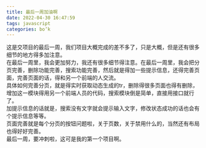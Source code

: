 ```yaml
---
title: 最后一周加油啊
date: 2022-04-30 16:47:59
tags: javascript
categories: bo‘k
---
```


<!--more-->

这是交项目的最后一周，我们项目大概完成的差不多了，只是大概，但是还有很多细节的地方得多加注意。  
在最后一周里，我会更加努力，我还有很多细节得注意。在最后一周里，我会把分页完善，删除功能完善，搜索功能完善，然后就是得加一些提示信息，还得完善页面，完善页面的话，得和另一个前端的人交流。  
具体如何完善分页，就是得实时获取动态生成的tr，删除得很多页面也得有删除，增加这一模块得用另一个前端人员的代码，搜索模块倒是简单，直接用接口就行了。  
加提示信息的话就是，搜索没有文字就会提示输入文字，修改状态成功的话也会有个提示信息等等。  
页面完善就是每个分页的按钮问题啦，关于页数，关于禁用什么的，当然还有布局也得好好完善。  
最后一周，要冲刺啦，这可是我的第一个项目啊。